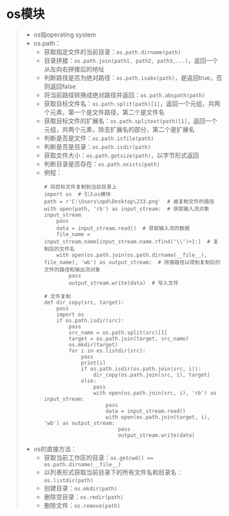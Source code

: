 # os模块
>* os指operating system
>* os.path：
>   * 获取指定文件的当前目录：```os.path.dirname(path)```
>   * 目录拼接：```os.path.join(path1, path2, path3,...)```，返回一个从左向右拼接后的地址
>   * 判断路径是否为绝对路径：```os.path.isabs(path)```，是返回true，否则返回false
>   * 将当前路径转换成绝对路径并返回：```os.path.abspath(path)```
>   * 获取目标文件名：```os.path.split(path)[1]```，返回一个元组，共两个元素，第一个是文件路径，第二个是文件名
>   * 获取目标文件的扩展名：```os.path.splitext(path)[1]```，返回一个元组，共两个元素，除去扩展名的部分，第二个是扩展名
>   * 判断是否是文件：```os.path.isfile(path)```
>   * 判断是否是目录：```os.path.isdir(path)```
>   * 获取文件大小：```os.path.getsize(path)```，以字节形式返回
>   * 判断目录是否存在：```os.path.exists(path)```
>   * 例程：
>       ```
>       # 将目标文件复制到当前目录上
>       import os  # 引入os模块
>       path = r'C:\Users\opd\Desktop\233.png'  # 被复制文件的路径
>       with open(path, 'rb') as input_stream:  # 获取输入流对象input_stream
>           pass
>           data = input_stream.read()  # 获取输入流的数据
>           file_name = input_stream.name[input_stream.name.rfind('\\')+1:]  # 复制后的文件名
>           with open(os.path.join(os.path.dirname(__file__), file_name), 'wb') as output_stream:  # 拼接路径以得到复制后的文件的路径和输出流对象
>               pass
>               output_stream.write(data)  # 写入文件
>       
>       # 文件复制
>       def dir_copy(src, target):
>           pass
>           import os
>           if os.path.isdir(src):
>               pass
>               src_name = os.path.split(src)[1]
>               target = os.path.join(target, src_name)
>               os.mkdir(target)
>               for i in os.listdir(src):
>                   pass
>                   print(i)
>                   if os.path.isdir(os.path.join(src, i)):
>                       dir_copy(os.path.join(src, i), target)
>                   else:
>                       pass
>                       with open(os.path.join(src, i), 'rb') as input_stream:
>                           pass
>                           data = input_stream.read()
>                           with open(os.path.join(target, i), 'wb') as output_stream:
>                               pass
>                               output_stream.write(data)
>       ```
>* os的直接方法：
>   * 获取当前工作区的目录：```os.getcwd() == os.path.dirname(__file__)```
>   * 以列表形式获取当前目录下的所有文件名和目录名：```os.listdir(path)```
>   * 创建目录：```os.mkdir(path)```
>   * 删除空目录：```os.rmdir(path)```
>   * 删除文件：```os.remove(path)```
